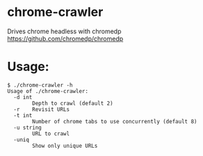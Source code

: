# chrome-crawler
Drives chrome headless with chromedp https://github.com/chromedp/chromedp  
  
# Usage:
```
$ ./chrome-crawler -h
Usage of ./chrome-crawler:
  -d int
    	Depth to crawl (default 2)
  -r	Revisit URLs
  -t int
    	Number of chrome tabs to use concurrently (default 8)
  -u string
    	URL to crawl
  -uniq
    	Show only unique URLs

```
